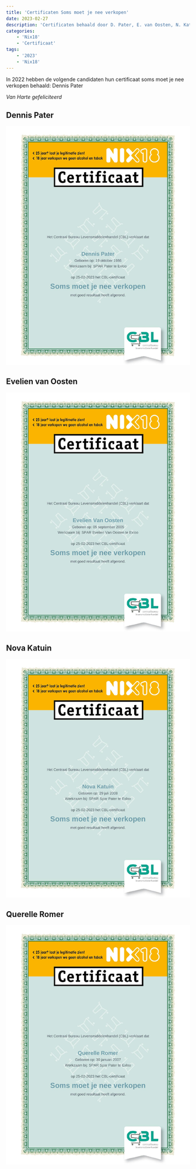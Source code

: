 ```yaml
---
title: 'Certificaten Soms moet je nee verkopen'
date: 2023-02-27
description: 'Certificaten behaald door D. Pater, E. van Oosten, N. Katuin en Q. Romer'
categories:
    - 'Nix18'
    - 'Certificaat'
tags:
    - '2023'
    - 'Nix18'
---
```


In 2022 hebben de volgende candidaten hun certificaat soms moet je nee verkopen behaald: Dennis Pater 

*Van Harte gefeliciteerd*

## Dennis Pater
![Certificaat D. Pater](images/cert/dpater.jpg)

## Evelien van Oosten
![Certificaat E. van Oosten](images/cert/evanoosten.jpg)

## Nova Katuin
![Certificaat N Katuin](images/cert/nkatuin.jpg)

## Querelle Romer
![Certificaat Q. Rome](images/cert/qromer.jpg)
